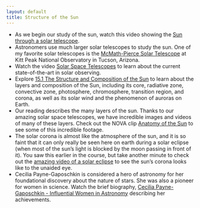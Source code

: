 ```yaml
---
layout: default
title: Structure of the Sun
---
```


- As we begin our study of the sun, watch this video showing the [Sun through a solar telescope](https://youtu.be/pA0rMhTDNQ8).
- Astronomers use much larger solar telescopes to study the sun. One of my favorite solar telescopes is the [McMath-Pierce Solar Telescope](https://noirlab.edu/public/images/archive/search/?adv=&subject_name=McMath-Pierce%20Solar%20Telescope) at Kitt Peak National Observatory in Tucson, Arizona.
- Watch the video [Solar Space Telescopes](https://youtu.be/FUpEG7-5Xmg) to learn about the current state-of-the-art in solar observing. 
- Explore [15.1 The Structure and Composition of the Sun](https://openstax.org/books/astronomy-2e/pages/15-1-the-structure-and-composition-of-the-sun) to learn about the layers and composition of the Sun, including its core, radiative zone, convective zone, photosphere, chromosphere, transition region, and corona, as well as its solar wind and the phenomenon of auroras on Earth.
- Our reading describes the many layers of the sun. Thanks to our amazing solar space telescopes, we have incredible images and videos of many of these layers. Check out the NOVA clip [Anatomy of the Sun](https://youtu.be/crPzN0Ia8tQ) to see some of this incredible footage.
- The solar corona is almost like the atmosphere of the sun, and it is so faint that it can only really be seen here on earth during a solar eclipse (when most of the sun’s light is blocked by the moon passing in front of it). You saw this earlier in the course, but take another minute to check out the [amazing video of a solar eclipse](https://www.youtube.com/watch?v=I54lt-ZHE-I) to see the sun’s corona looks like to the unaided eye.
- Cecilia Payne-Gaposchkin is considered a hero of astronomy for her foundational discovery about the nature of stars. She was also a pioneer for women in science. Watch the brief biography, [Cecilia Payne-Gaposchkin - Influential Women in Astronomy](https://www.youtube.com/watch?v=2CD48phR6rY) describing her achievements. 
